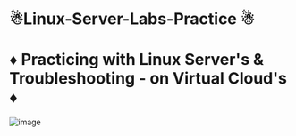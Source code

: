 # ☃︎Linux-Server-Labs-Practice ☃︎

# ♦️ Practicing with Linux Server's & Troubleshooting  - on Virtual Cloud's ♦️ 

![image](https://user-images.githubusercontent.com/58285879/171841702-1d06df5a-cf78-4e77-831d-97edeb330af1.png)
